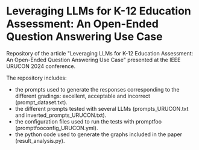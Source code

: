 # Leveraging LLMs for K-12 Education Assessment: An Open-Ended Question Answering Use Case
Repository of the article "Leveraging LLMs for K-12 Education Assessment: An Open-Ended Question Answering Use Case" presented at the IEEE URUCON 2024 conference.

The repository includes:
* the prompts used to generate the responses corresponding to the different gradings: excellent, acceptable and incorrect (prompt_dataset.txt).
* the different prompts tested with several LLMs (prompts_URUCON.txt and inverted_prompts_URUCON.txt).
* the configuration files used to run the tests with promptfoo (promptfooconfig_URUCON.yml).
* the python code used to generate the graphs included in the paper (result_analysis.py).
